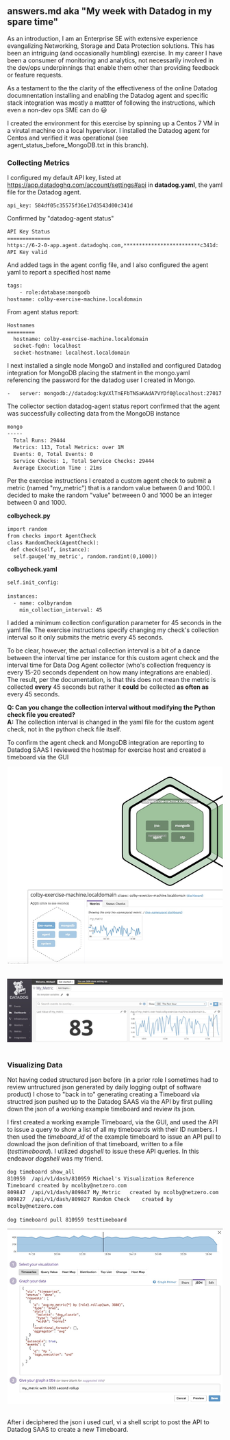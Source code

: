 ## answers.md aka "My week with Datadog in my spare time"  

As an introduction, I am an Enterprise SE with extensive experience evangalizing Networking, Storage and Data Protection solutions.  This has been an intriguing (and occasionally humbling) exercise. In my career I have been a consumer of monitoring and analytics, not necessarily involved in the  dev/ops underpinnings that enable them other than providing feedback or feature requests.

As a testament to the the clarity of the effectiveness of the online Datadog documnentation installing and enabling the Datadog agent and specific stack integration was mostly a mattter of following the instructions, which even a non-dev ops SME can do :smiley:

I created the environment for this exercise by spinning up a Centos 7 VM in a virutal machine on a local hypervisor. I installed the Datadog agent for Centos and verified it was operational (see agent_status_before_MongoDB.txt in this branch). 

### Collecting Metrics    

I configured my default API key, listed at https://app.datadoghq.com/account/settings#api in **datadog.yaml**, the yaml file for the Datadog agent.  

    api_key: 584df05c35575f36e17d3543d00c341d  

Confirmed by "datadog-agent status"     

    API Key Status    
    ==============    
    https://6-2-0-app.agent.datadoghq.com,*************************c341d: API Key valid  
    
And added tags in the agent config file, and I also configured the agent yaml to report a specified host name 

    tags:
        - role:database:mongodb
    hostname: colby-exercise-machine.localdomain  




From agent status report:  

    Hostnames
    =========
      hostname: colby-exercise-machine.localdomain
      socket-fqdn: localhost
      socket-hostname: localhost.localdomain  

I next installed a single node MongoD and installed and configured Datadog integration for MongoDB
placing the statment in the mongo.yaml referencing the password for the datadog user I created in Mongo. 

    -   server: mongodb://datadog:kgVXlTnEFbTNSaKAdA7VYDf0@localhost:27017  
      
The collector section datadog-agent status report confirmed that the agent was successfully collecting data from the MongoDB instance

    mongo
    -----  
      Total Runs: 29444  
      Metrics: 113, Total Metrics: over 1M  
      Events: 0, Total Events: 0  
      Service Checks: 1, Total Service Checks: 29444  
      Average Execution Time : 21ms  

Per the exercise instructions I created a custom agent check to submit a metric (named "my_metric") that is a random value between 0 and 1000.  I decided to make the random "value" betweeen 0 and 1000 be an integer between 0 and 1000. 

**colbycheck.py**  

    import random
    from checks import AgentCheck
    class RandomCheck(AgentCheck):
     def check(self, instance):
      self.gauge('my_metric', random.randint(0,1000))  
 
 **colbycheck.yaml**
 
    self.init_config:

    instances:
      - name: colbyrandom
        min_collection_interval: 45  

I added a minimum collection configuration parameter for 45 seconds in the yaml file.  The exercise instructions specify changing my check's collection interval so it only submits the metric every 45 seconds. 

To be clear, however, the actual collection interval is a bit of a dance between the interval time per instance for this custom agent check and the interval time for Data Dog Agent collector (who's collection frequency is every 15-20 seconds dependent on how many integrations are enabled).  The result, per the documentation, is that this does not mean the metric is collected **every** 45 seconds but rather it **could** be collected **as often as** every 45 seconds.  


**Q: Can you change the collection interval without modifying the Python check file you created?**  
**A:** The collection interval is changed in the yaml file for the custom agent check, not in the python check file itself. 

To confirm the agent check and MongoDB integration are reporting to Datadog SAAS I reviewed the hostmap for exercise host and created a timeboard via the GUI   

![](hostmap.jpg)  &nbsp;&nbsp;&nbsp;&nbsp;
  
![](my_metric-random-integer-dashboard.jpg)  &nbsp;&nbsp;&nbsp;&nbsp;

### Visualizing Data  
Not having coded structured json before (in a prior role I sometimes had to review untructured json generated by daily logging outpt of software product) I chose to "back in to" generating creating a Timeboard via structred json pushed up to the Datadog SAAS via the API by first pulling down the json of a working example timeboard and review its json. 

I first created a working example Timeboard, via the GUI, and used the API to issue a query to show a list of all my timeboards with  their ID numbers.  I then used the *timeboard_id* of the example timeboard to issue an API pull to download  the json definition of that timeboard, written to a file (*testtimeboard*).  I utilized *dogshell* to issue these API queries.  In this endeavor *dogshell* was my friend.  

    dog timeboard show_all
    810959	/api/v1/dash/810959	Michael's Visualization Reference Timeboard	created by mcolby@netzero.com
    809847	/api/v1/dash/809847	My_Metric	created by mcolby@netzero.com
    809827	/api/v1/dash/809827	Random Check	created by mcolby@netzero.com
  
    dog timeboard pull 810959 testtimeboard

![](gui_showing_json.jpg)  &nbsp;&nbsp;&nbsp;&nbsp;

After i deciphered the json i used curl, vi a shell script to post the API to Datadog SAAS to create a new Timeboard. 








